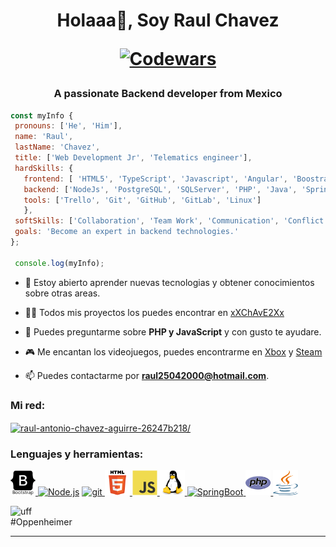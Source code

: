 <h1 align="center">Holaaa👋, Soy Raul Chavez <p aling="left"><a target="blank" href="https://www.codewars.com/users/Alien25_x/"><img src="https://www.codewars.com/users/Alien25_x/badges/micro" alt="Codewars"></a></p></h1>
<h3 align="center">A passionate Backend developer from Mexico</h3>


 ```javascript
const myInfo {
  pronouns: ['He', 'Him'],
  name: 'Raul',
  lastName: 'Chavez',
  title: ['Web Development Jr', 'Telematics engineer'],
  hardSkills: {
    frontend: [ 'HTML5', 'TypeScript', 'Javascript', 'Angular', 'Boostrap'],
    backend: ['NodeJs', 'PostgreSQL', 'SQLServer', 'PHP', 'Java', 'Spring'],
    tools: ['Trello', 'Git', 'GitHub', 'GitLab', 'Linux']
    },
  softSkills: ['Collaboration', 'Team Work', 'Communication', 'Conflict & incidents Resolutions'],
  goals: 'Become an expert in backend technologies.'
 };
  
  console.log(myInfo);

  ```



- 🤝 Estoy abierto aprender nuevas tecnologias y obtener conocimientos sobre otras areas.

- 👨‍💻 Todos mis proyectos los puedes encontrar en [xXChAvE2Xx](https://github.com/xXChAvE2Xx)

- 💬 Puedes preguntarme sobre **PHP y JavaScript** y con gusto te ayudare.
- 🎮 Me encantan los videojuegos, puedes encontrarme en [Xbox](https://account.xbox.com/en-us/profile?gamertag=xXcHaVe2Xx3081) y [Steam](https://steamcommunity.com/id/raulSaladoconChile/)

- 📫 Puedes contactarme por **raul25042000@hotmail.com**.

<h3 align="left">Mi red:</h3>
<p align="left">
<a href="https://linkedin.com/in/raul-antonio-chavez-aguirre-26247b218/" target="blank"><img align="center" src="https://raw.githubusercontent.com/rahuldkjain/github-profile-readme-generator/master/src/images/icons/Social/linked-in-alt.svg" alt="raul-antonio-chavez-aguirre-26247b218/" height="30" width="40" /></a>
</p>

<h3 align="left">Lenguajes y herramientas:</h3>
<p align="left"> <a href="https://getbootstrap.com" target="_blank" rel="noreferrer"> <img src="https://raw.githubusercontent.com/devicons/devicon/master/icons/bootstrap/bootstrap-plain-wordmark.svg" alt="bootstrap" width="40" height="40"/> </a>
<a href="https://nodejs.org/en/" target="_blank" rel="noreferrer"> <img src="https://raw.githubusercontent.com/gilbarbara/logos/80c549990a0f513dcbaf3c9eab6a1a620df76088/logos/nodejs-icon.svg" alt="Node.js" width="40" height="40"/></a> 
<a href="https://git-scm.com/" target="_blank" rel="noreferrer"> <img src="https://www.vectorlogo.zone/logos/git-scm/git-scm-icon.svg" alt="git" width="40" height="40"/> </a> 
<a href="https://www.w3.org/html/" target="_blank" rel="noreferrer"> <img src="https://raw.githubusercontent.com/devicons/devicon/master/icons/html5/html5-original-wordmark.svg" alt="html5" width="40" height="40"/> </a>
<a href="https://developer.mozilla.org/en-US/docs/Web/JavaScript" target="_blank" rel="noreferrer"> <img src="https://raw.githubusercontent.com/devicons/devicon/master/icons/javascript/javascript-original.svg" alt="javascript" width="40" height="40"/> </a>
<a href="https://www.linux.org/" target="_blank" rel="noreferrer"> <img src="https://raw.githubusercontent.com/devicons/devicon/master/icons/linux/linux-original.svg" alt="linux" width="40" height="40"/> </a> 
<a href="https://spring.io/" target="_blank" rel="noreferrer"> <img src="https://raw.githubusercontent.com/gilbarbara/logos/main/logos/spring-icon.svg" alt="SpringBoot" width="40" height="40"/> </a> 
<a href="https://www.php.net" target="_blank" rel="noreferrer"> <img src="https://raw.githubusercontent.com/devicons/devicon/master/icons/php/php-original.svg" alt="php" width="40" height="40"/> </a> 
<a href="https://docs.oracle.com/en/java/java-components/index.html" target="_blank" rel="noreferrer"> <img src="https://github.com/gilbarbara/logos/blob/main/logos/java.svg" alt="Java" width="40" height="40"/> </a> 
</p>



![uff](https://64.media.tumblr.com/e5286ae5c12987113e3b867ae9a8f5f1/2ef0f36104e872a1-ba/s540x810/e3e84cb527c2821b9141d7e969f68011571033c6.gifv)
<br>
#Oppenheimer
 ______________________________________________________________________________________________________________________________________________________________________
